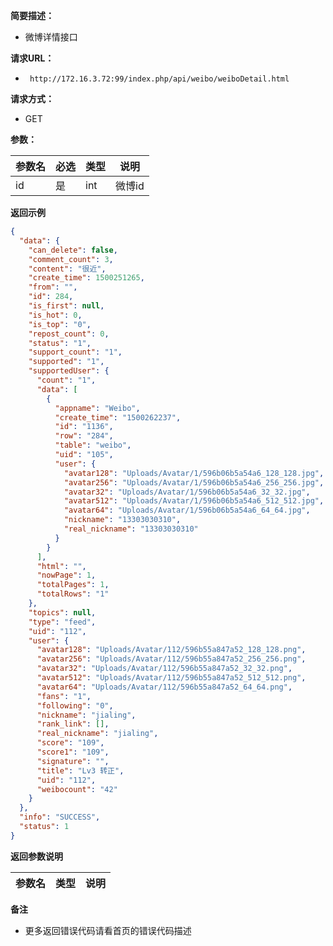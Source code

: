 **简要描述：** 

- 微博详情接口

**请求URL：** 
- ` http://172.16.3.72:99/index.php/api/weibo/weiboDetail.html`
  
**请求方式：**
- GET 

**参数：** 

|参数名|必选|类型|说明|
|:----    |:---|:----- |-----   |
|id   |是|int |微博id   |


 **返回示例**

```json
{
  "data": {
    "can_delete": false,
    "comment_count": 3,
    "content": "很近",
    "create_time": 1500251265,
    "from": "",
    "id": 284,
    "is_first": null,
    "is_hot": 0,
    "is_top": "0",
    "repost_count": 0,
    "status": "1",
    "support_count": "1",
    "supported": "1",
    "supportedUser": {
      "count": "1",
      "data": [
        {
          "appname": "Weibo",
          "create_time": "1500262237",
          "id": "1136",
          "row": "284",
          "table": "weibo",
          "uid": "105",
          "user": {
            "avatar128": "Uploads/Avatar/1/596b06b5a54a6_128_128.jpg",
            "avatar256": "Uploads/Avatar/1/596b06b5a54a6_256_256.jpg",
            "avatar32": "Uploads/Avatar/1/596b06b5a54a6_32_32.jpg",
            "avatar512": "Uploads/Avatar/1/596b06b5a54a6_512_512.jpg",
            "avatar64": "Uploads/Avatar/1/596b06b5a54a6_64_64.jpg",
            "nickname": "13303030310",
            "real_nickname": "13303030310"
          }
        }
      ],
      "html": "",
      "nowPage": 1,
      "totalPages": 1,
      "totalRows": "1"
    },
    "topics": null,
    "type": "feed",
    "uid": "112",
    "user": {
      "avatar128": "Uploads/Avatar/112/596b55a847a52_128_128.png",
      "avatar256": "Uploads/Avatar/112/596b55a847a52_256_256.png",
      "avatar32": "Uploads/Avatar/112/596b55a847a52_32_32.png",
      "avatar512": "Uploads/Avatar/112/596b55a847a52_512_512.png",
      "avatar64": "Uploads/Avatar/112/596b55a847a52_64_64.png",
      "fans": "1",
      "following": "0",
      "nickname": "jialing",
      "rank_link": [],
      "real_nickname": "jialing",
      "score": "109",
      "score1": "109",
      "signature": "",
      "title": "Lv3 转正",
      "uid": "112",
      "weibocount": "42"
    }
  },
  "info": "SUCCESS",
  "status": 1
}
```

 **返回参数说明** 

|参数名|类型|说明|
|:-----  |:-----|-----                           |


 **备注** 

- 更多返回错误代码请看首页的错误代码描述

